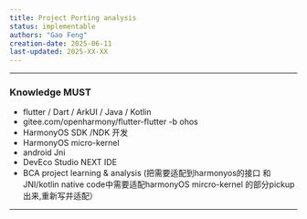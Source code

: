 ```yaml
---
title: Project Porting analysis
status: implementable
authors: "Gao Feng"
creation-date: 2025-06-11
last-updated: 2025-XX-XX
---
```


---
### Knowledge MUST
- flutter / Dart / ArkUI / Java / Kotlin
- gitee.com/openharmony/flutter-flutter -b ohos
- HarmonyOS SDK /NDK 开发
- HarmonyOS micro-kernel
- android Jni
- DevEco Studio NEXT IDE
- BCA project learning & analysis (把需要适配到harmonyos的接口 和 JNI/kotlin native code中需要适配harmonyOS mircro-kernel 的部分pickup出来,重新写并适配）

---









   

